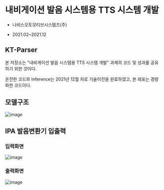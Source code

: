 # 내비게이션 발음 시스템용 TTS 시스템 개발
- 나비스오토모티브시스템즈(주)

- 2021.02~2021.12


## KT-Parser 
본 저장소는 "내비게이션 발음 시스템용 TTS 시스템 개발" 과제의 코드 및 성과를 공유하기 위한 것이다.

온전한 코드와 Inference는 2021년 12월 자로 기술이전을 완료하였고, 본 레포는 경량화한 코드이다.

## 모델구조
![image](https://user-images.githubusercontent.com/66815358/215965769-3aefad2e-2baf-49cb-8537-1f20d9939131.png)

## IPA 발음변환기 입출력
### 입력화면  
![image](https://user-images.githubusercontent.com/66815358/215966348-00e78650-6d29-44d3-a873-072d9dea81b0.png)

### 출력화면
![image](https://user-images.githubusercontent.com/66815358/215966428-eeb0c4b8-7948-49ed-8084-523aeef9efb2.png)
